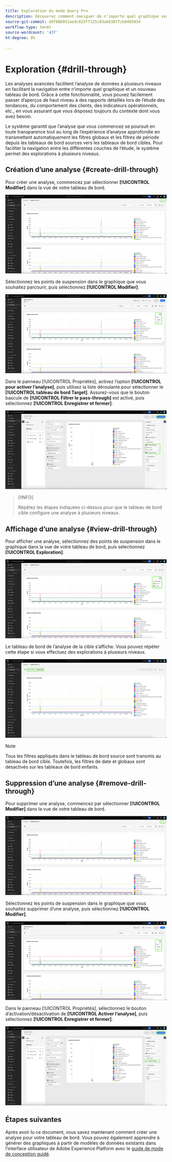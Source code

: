 ```yaml
---
title: Exploration du mode Query Pro
description: Découvrez comment naviguer de n’importe quel graphique vers un nouveau tableau de bord pour explorer vos données à l’aide de l’analyse.
source-git-commit: ddf886052aedc025ff125c03ab63877cb049583d
workflow-type: tm+mt
source-wordcount: '437'
ht-degree: 0%

---
```


# Exploration {#drill-through}

Les analyses avancées facilitent l’analyse de données à plusieurs niveaux en facilitant la navigation entre n’importe quel graphique et un nouveau tableau de bord. Grâce à cette fonctionnalité, vous pouvez facilement passer d’aperçus de haut niveau à des rapports détaillés lors de l’étude des tendances, du comportement des clients, des indicateurs opérationnels, etc., en vous assurant que vous disposez toujours du contexte dont vous avez besoin.

Le système garantit que l’analyse que vous commencez se poursuit en toute transparence tout au long de l’expérience d’analyse approfondie en transmettant automatiquement les filtres globaux et les filtres de période depuis les tableaux de bord sources vers les tableaux de bord cibles. Pour faciliter la navigation entre les différentes couches de l’étude, le système permet des explorations à plusieurs niveaux.

## Création d’une analyse {#create-drill-through}

Pour créer une analyse, commencez par sélectionner **[!UICONTROL Modifier]** dans la vue de votre tableau de bord.

![Tableau de bord personnalisé avec modification mise en surbrillance.](../images/sql-insights-query-pro-mode/drill-through.png)

Sélectionnez les points de suspension dans le graphique que vous souhaitez parcourir, puis sélectionnez **[!UICONTROL Modifier]**.

![Graphique montrant le menu de points de suspension avec l’option Modifier mise en surbrillance.](../images/sql-insights-query-pro-mode/drill-through-chart-edit.png)

Dans le panneau [!UICONTROL Propriétés], activez l’option **[!UICONTROL pour activer l’analyse]**, puis utilisez la liste déroulante pour sélectionner le **[!UICONTROL tableau de bord Target]**. Assurez-vous que le bouton bascule de **[!UICONTROL Filtrer le pass-through]** est activé, puis sélectionnez **[!UICONTROL Enregistrer et fermer]**.

![&#x200B; Panneau des propriétés de graphique avec l’option Autoriser l’analyse, le tableau de bord de la cible et la fonction Filtrer mise en surbrillance.](../images/sql-insights-query-pro-mode/drill-through-chart-properties.png)

>[!INFO]
>
>Répétez les étapes indiquées ci-dessus pour que le tableau de bord cible configure une analyse à plusieurs niveaux.

## Affichage d’une analyse {#view-drill-through}

Pour afficher une analyse, sélectionnez des points de suspension dans le graphique dans la vue de votre tableau de bord, puis sélectionnez **[!UICONTROL Exploration]**.

![Graphique montrant le menu de points de suspension avec l’option Exploration mise en surbrillance.](../images/sql-insights-query-pro-mode/drill-through-chart-view.png)

Le tableau de bord de l’analyse de la cible s’affiche. Vous pouvez répéter cette étape si vous effectuez des explorations à plusieurs niveaux.

![Le tableau de bord de la cible s’affiche avec l’analyse en surbrillance.](../images/sql-insights-query-pro-mode/drill-through-target-dashboard.png)

>[!NOTE]
>
>Tous les filtres appliqués dans le tableau de bord source sont transmis au tableau de bord cible. Toutefois, les filtres de date et globaux sont désactivés sur les tableaux de bord enfants.

## Suppression d’une analyse {#remove-drill-through}

Pour supprimer une analyse, commencez par sélectionner **[!UICONTROL Modifier]** dans la vue de votre tableau de bord.

![Tableau de bord personnalisé avec modification mise en surbrillance.](../images/sql-insights-query-pro-mode/drill-through.png)

Sélectionnez les points de suspension dans le graphique que vous souhaitez supprimer d’une analyse, puis sélectionnez **[!UICONTROL Modifier]**.

![Graphique montrant le menu de points de suspension avec l’option Modifier mise en surbrillance.](../images/sql-insights-query-pro-mode/drill-through-chart-edit.png)

Dans le panneau [!UICONTROL Propriétés], sélectionnez le bouton d’activation/désactivation de **[!UICONTROL Activer l’analyse]**, puis sélectionnez **[!UICONTROL Enregistrer et fermer]**.

![Panneau des propriétés de graphique avec bouton d’activation/désactivation désactivé pour [!UICONTROL Activer l’analyse &#x200B;] mise en surbrillance.](../images/sql-insights-query-pro-mode/drill-through-disable.png)

## Étapes suivantes

Après avoir lu ce document, vous savez maintenant comment créer une analyse pour votre tableau de bord. Vous pouvez également apprendre à générer des graphiques à partir de modèles de données existants dans l’interface utilisateur de Adobe Experience Platform avec le [guide de mode de conception guidé](../standard-dashboards.md).
